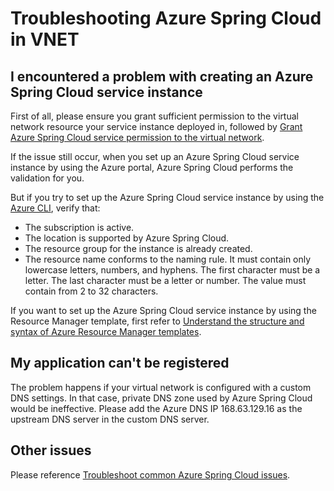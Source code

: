 # Troubleshooting Azure Spring Cloud in VNET

## I encountered a problem with creating an Azure Spring Cloud service instance

First of all, please ensure you grant sufficient permission to the virtual network resource your service instance deployed in, followed by [Grant Azure Spring Cloud service permission to the virtual network](01-deploy-azure-spring-cloud-in-your-vnet.md#grant-azure-spring-cloud-service-permission-to-the-virtual-network).

If the issue still occur, when you set up an Azure Spring Cloud service instance by using the Azure portal, Azure Spring Cloud performs the validation for you.

But if you try to set up the Azure Spring Cloud service instance by using the [Azure CLI](https://docs.microsoft.com/en-us/cli/azure/get-started-with-azure-cli), verify that:

- The subscription is active.
- The location is supported by Azure Spring Cloud.
- The resource group for the instance is already created.
- The resource name conforms to the naming rule. It must contain only lowercase letters, numbers, and hyphens. The first character must be a letter. The last character must be a letter or number. The value must contain from 2 to 32 characters.

If you want to set up the Azure Spring Cloud service instance by using the Resource Manager template, first refer to [Understand the structure and syntax of Azure Resource Manager templates](https://docs.microsoft.com/en-us/azure/azure-resource-manager/resource-group-authoring-templates).

## My application can't be registered

The problem happens if your virtual network is configured with a custom DNS settings. In that case, private DNS zone used by Azure Spring Cloud would be ineffective. Please add the Azure DNS IP 168.63.129.16 as the upstream DNS server in the custom DNS server.

## Other issues

Please reference [Troubleshoot common Azure Spring Cloud issues](https://docs.microsoft.com/en-us/azure/spring-cloud/spring-cloud-troubleshoot).